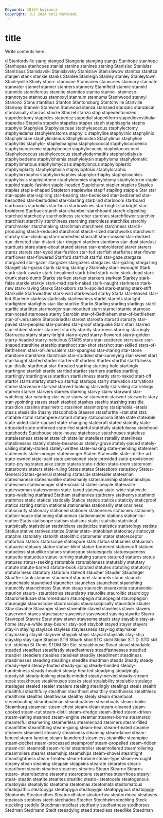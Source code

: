 ```yaml
---
Keywords: 18354 kojimura
Copyright: (C) 2024 Koji Murakami
---
```


# title

Write contents here.



d Stanfordville stang stanged
Stangeria stanging stangs Stanhope stanhope Stanhopea stanhopes staniel stanine stanines
staning Stanislao Stanislas Stanislaus Stanislavski Stanislavsky Stanislaw Stanislawow stanitsa stanitza
stanjen stank stankie stanks Stanlee Stanleigh Stanley stanley Stanleytown Stanleyville
Stanly stann- stannane Stannaries stannaries stannary stannate stannator stannel stanner
stanners stannery Stannfield stannic stannid stannide stanniferous stannite stannites stanno
stanno- stannoso- stannotype stannous stannoxyl stannum stannums Stannwood stannyl Stanovoi
Stans stantibus Stanton Stantonsburg Stantonville Stanville Stanway Stanwin Stanwinn Stanwood
stanza stanzaed stanzaic stanzaical stanzaically stanzas stanze Stanzel stanzo stap
stapedectomized stapedectomy stapedes stapedez stapedial stapediform stapediovestibular stapedius Stapelia stapelia
stapelias stapes staph staphisagria staphs staphyle Staphylea Staphyleaceae staphyleaceous staphylectomy
staphyledema staphylematoma staphylic staphyline staphylinic staphylinid Staphylinidae staphylinideous Staphylinoidea Staphylinus
staphylion staphylitis staphylo- staphyloangina staphylococcal staphylococcemia staphylococcemic staphylococci staphylococcic staphylococcocci
Staphylococcus staphylococcus staphylodermatitis staphylodialysis staphyloedema staphylohemia staphylolysin staphyloma staphylomatic staphylomatous
staphylomycosis staphyloncus staphyloplastic staphyloplasty staphyloptosia staphyloptosis staphyloraphic staphylorrhaphic staphylorrhaphies staphylorrhaphy
staphyloschisis staphylosis staphylotome staphylotomies staphylotomy staphylotoxin staple stapled staple-fashion staple-headed
Staplehurst stapler staplers Staples staples staple-shaped Stapleton staplewise staplf stapling
stapple Star star star-apple star-aspiring star-bearing star-bedecked star-bedizened star-bespotted star-bestudded
star-blasting starblind starbloom starboard starboards starbolins star-born starbowlines star-bright starbright
star-broidered Starbuck starch star-chamber starchboard starch-digesting starched starchedly starchedness starcher
starches starchflower starchier starchiest starchily starchiness starching starchless starchlike starchly
starchmaker starchmaking starchman starchmen starchness starch-producing starch-reduced starchroot starch-sized starchworks
starchwort starchy star-climbing star-connected starcraft star-crossed star-decked star-directed star-distant star-dogged
stardom stardoms star-dust stardust stardusts stare stare-about stared staree star-embroidered
starer starers stares starets star-eyed star-fashion star-fed starfish starfishes star-flower
starflower star-flowered Starford starfruit starful star-gaze stargaze stargazed star-gazer stargazer
stargazers stargazes star-gazing stargazing Stargell star-grass starik staring staringly Starinsky
star-inwrought Stark stark stark-awake stark-becalmed stark-blind stark-calm stark-dead stark-drunk stark-dumb
Starke starken starker starkers starkest Starkey stark-false starkle starkly stark-mad
stark-naked stark-naught starkness stark-new stark-raving Starks Starksboro stark-spoiled stark-staring stark-stiff
Starkville Starkweather stark-wild stark-wood starky Starla star-leaved star-led Starlene starless
starlessly starlessness starlet starlets starlight starlighted starlights star-like starlike Starlin
Starling starling starlings starlit starlite starlitten starmonger star-mouthed starn starnel
starnie starnose star-nosed starnoses starny Starobin star-of-Bethlehem star-of-bethlehem star-of-Jerusalem Staroobriadtsi
starost starosta starosti starosty star-paved star-peopled star-pointed star-proof starquake Starr
starr starred star-ribbed starrier starriest starrify starrily starriness starring starringly
Starrucca starry starry-bright starry-eyed starry-flowered starry-golden starry-headed starry-nebulous STARS stars
star-scattered starshake star-shaped starshine starship starshoot star-shot starshot star-skilled stars-of-Bethlehem
stars-of-Jerusalem star-spangled star-staring star-stone starstone starstroke starstruck star-studded star-surveying star-sweet
start star-taught started starter starter-off starters Startex startful startfulness star-thistle
starthroat star-throated starting starting-hole startingly startingno startish startle startled startler
startlers startles startling startlingly startlingness startlish startlishness startly start-naked start-off
startor starts startsy start-up startup startups starty starvation starvations starve
starveacre starved starved-looking starvedly starveling starvelings starven starver starvers starves
starving starvy starw starward star-watching star-wearing star-wise starwise starworm starwort
starworts stary star-ypointing stases stash stashed stashes stashie stashing stasidia
stasidion stasima stasimetric stasimon stasimorphy stasiphobia -stasis stasis stasisidia Stasny
stasophobia Stassen stassfurtite -stat stat stat. statable statal statampere statant
statary statcoulomb State state stateable state-aided state-caused state-changing statecraft stated
statedly state-educated state-enforced state-fed stateful statefully statefulness statehood statehoods Statehouse
state-house statehouse statehouses stateless statelessness statelet statelich statelier stateliest statelily
stateliness statelinesses stately stately-beauteous stately-grave stately-paced stately-sailing stately-storied stately-written state-making
state-mending statement statements state-monger statemonger Staten Statenville state-of-the-art state-owned state-paid
state-pensioned state-provided state-provisioned state-prying statequake stater statera state-ridden state-room stateroom
staterooms staters state-ruling States states Statesboro statesboy States-General States-general stateship
stateside statesider statesman statesmanese statesmanlike statesmanly statesmanship statesmanships statesmen statesmonger
state-socialist states-people Statesville stateswoman stateswomen state-taxed stateway state-wide statewide state-wielding
statfarad Statham stathenries stathenry stathenrys stathmoi stathmos static statical statically
Statice statice statices staticky staticproof statics stating station stational stationaries
stationarily stationariness stationarity stationary stationed stationer stationeries stationers stationery station-house
stationing stationman stationmaster stations station-to-station Statis statiscope statism statisms statist
statistic statistical statistically statistician statisticians statisticize statistics statistology statists Statius
stative statives statize Statler stato- statoblast statocracy statocyst statohm statolatry
statolith statolithic statometer stator statoreceptor statorhab stators statoscope statospore stats
statua statuaries statuarism statuarist statuary statue statue-blind statue-bordered statuecraft statued
statueless statuelike statues statuesque statuesquely statuesqueness statuette statuettes statue-turning statuing
stature statured statures status statuses status-seeking statutable statutableness statutably statutary
statute statute-barred statute-book statuted statutes statuting statutorily statutoriness statutory statutum
statvolt staucher Stauder Staudinger Stauffer stauk staumer staumeral staumrel staumrels
staun staunch staunchable staunched stauncher staunches staunchest staunching staunchly staunchness
Staunton staup stauracin stauraxonia stauraxonial staurion stauro- staurolatries staurolatry staurolite
staurolitic staurology Stauromedusae stauromedusan stauropegia stauropegial stauropegion stauropgia stauroscope stauroscopic
stauroscopically staurotide stauter Stav stavable Stavanger stave staveable staved staveless
staver stavers staverwort staves stavesacre stavewise stavewood staving stavrite Stavro
Stavropol Stavros Staw staw stawn stawsome staxis stay stayable stay-at-home
stay-a-while stay-bearer stay-bolt staybolt stayed stayer stayers stay-in staying staylace
stayless staylessness stay-log staymaker staymaking staynil stayover staypak stays staysail
staysails stay-ship stayship stay-tape Stayton STB Stbark stbd STC stchi
Stclair S.T.D. STD std std. stddmp St-Denis STDM Ste Ste.
steaakhouse Stead stead steadable steaded steadfast steadfastly steadfastness steadfastnesses steadied
steadier steadiers steadies steadiest steadily steadiment steadiness steadinesses steading steadings
steadite steadman steads Steady steady steady-eyed steady-footed steady-going steady-handed steady-handedness
steady-headed steady-hearted steadying steadyingly steadyish steady-looking steady-minded steady-nerved steady-stream steak
steakhouse steakhouses steaks steal stealability stealable stealage stealages stealed stealer
stealers stealing stealingly stealings steals stealth stealthful stealthfully stealthier stealthiest
stealthily stealthiness stealthless stealthlike stealths stealthwise stealthy stealy steam steamboat
steamboating steamboatman steamboatmen steamboats steam-boiler Steamburg steamcar steam-chest steam-clean steam-cleaned
steam-cooked steam-cut steam-distill steam-dredge steam-dried steam-driven steam-eating steamed steam-engine steamer
steamer-borne steamered steamerful steamering steamerless steamerload steamers steam-filled steamfitter steamfitting
steam-going steam-heat steam-heated steamie steamier steamiest steamily steaminess steaming steam-lance
steam-lanced steam-lancing steam-laundered steamless steamlike steampipe steam-pocket steam-processed steamproof steam-propelled
steam-ridden steam-roll steamroll steam-roller steamroller steamrollered steamrollering steamrollers steams steamship
steamships steam-shovel steamtight steamtightness steam-treated steam-turbine steam-type steam-wrought steamy stean
steaning steapsin steapsins stearate stearates stearic steariform stearin stearine stearines
stearins Stearn Stearne Stearns stearo- stearolactone stearone stearoptene stearrhea stearrhoea
stearyl steat- steatin steatite steatites steatitic steato- steatocele steatogenous steatolysis
steatolytic steatoma steatomas steatomata steatomatous steatopathic steatopyga steatopygia steatopygic steatopygous
steatopygy Steatornis Steatornithes Steatornithidae steatorrhea steatorrhoea steatoses steatosis stebbins stech
stechados Stecher Stechhelm stechling Steck steckling steddle Steddman stedfast stedfastly
stedfastness stedhorses Stedman Stedmann Stedt steeadying steed steedless steedlike Steedman
